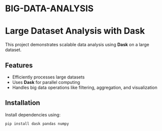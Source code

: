 # BIG-DATA-ANALYSIS
# Large Dataset Analysis with Dask  

This project demonstrates scalable data analysis using **Dask** on a large dataset.  

## Features  
- Efficiently processes large datasets  
- Uses **Dask** for parallel computing  
- Handles big data operations like filtering, aggregation, and visualization  

## Installation  
Install dependencies using:  
```bash
pip install dask pandas numpy
